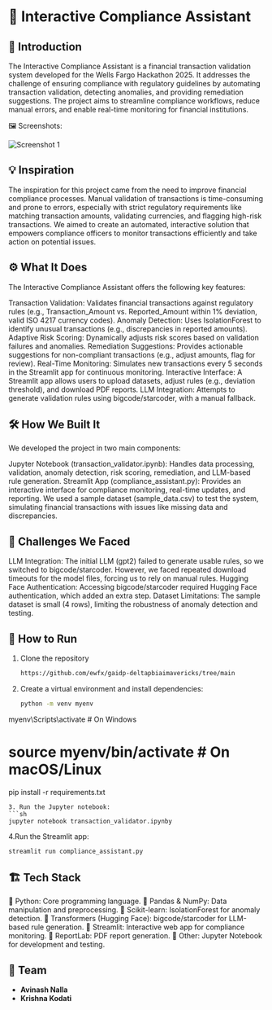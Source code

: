 # 🚀 Interactive Compliance Assistant

## 🎯 Introduction
The Interactive Compliance Assistant is a financial transaction validation system developed for the Wells Fargo Hackathon 2025. It addresses the challenge of ensuring compliance with regulatory guidelines by automating transaction validation, detecting anomalies, and providing remediation suggestions. The project aims to streamline compliance workflows, reduce manual errors, and enable real-time monitoring for financial institutions.
 
🖼️ Screenshots:

![Screenshot 1](link-to-image)

## 💡 Inspiration
The inspiration for this project came from the need to improve financial compliance processes. Manual validation of transactions is time-consuming and prone to errors, especially with strict regulatory requirements like matching transaction amounts, validating currencies, and flagging high-risk transactions. We aimed to create an automated, interactive solution that empowers compliance officers to monitor transactions efficiently and take action on potential issues.

## ⚙️ What It Does
The Interactive Compliance Assistant offers the following key features:

Transaction Validation: Validates financial transactions against regulatory rules (e.g., Transaction_Amount vs. Reported_Amount within 1% deviation, valid ISO 4217 currency codes).
Anomaly Detection: Uses IsolationForest to identify unusual transactions (e.g., discrepancies in reported amounts).
Adaptive Risk Scoring: Dynamically adjusts risk scores based on validation failures and anomalies.
Remediation Suggestions: Provides actionable suggestions for non-compliant transactions (e.g., adjust amounts, flag for review).
Real-Time Monitoring: Simulates new transactions every 5 seconds in the Streamlit app for continuous monitoring.
Interactive Interface: A Streamlit app allows users to upload datasets, adjust rules (e.g., deviation threshold), and download PDF reports.
LLM Integration: Attempts to generate validation rules using bigcode/starcoder, with a manual fallback.

## 🛠️ How We Built It
We developed the project in two main components:

Jupyter Notebook (transaction_validator.ipynb): Handles data processing, validation, anomaly detection, risk scoring, remediation, and LLM-based rule generation.
Streamlit App (compliance_assistant.py): Provides an interactive interface for compliance monitoring, real-time updates, and reporting.
We used a sample dataset (sample_data.csv) to test the system, simulating financial transactions with issues like missing data and discrepancies.

## 🚧 Challenges We Faced
LLM Integration: The initial LLM (gpt2) failed to generate usable rules, so we switched to bigcode/starcoder. However, we faced repeated download timeouts for the model files, forcing us to rely on manual rules.
Hugging Face Authentication: Accessing bigcode/starcoder required Hugging Face authentication, which added an extra step.
Dataset Limitations: The sample dataset is small (4 rows), limiting the robustness of anomaly detection and testing.

## 🏃 How to Run
1. Clone the repository  
   ```sh
   https://github.com/ewfx/gaidp-deltapbiaimavericks/tree/main
   ```
2. Create a virtual environment and install dependencies:  
   ```sh
   python -m venv myenv
myenv\Scripts\activate  # On Windows
# source myenv/bin/activate  # On macOS/Linux
pip install -r requirements.txt
   ```
3. Run the Jupyter notebook:
   ```sh
   jupyter notebook transaction_validator.ipynby
   ```
4.Run the Streamlit app:
   ```sh
   streamlit run compliance_assistant.py
   ```

## 🏗️ Tech Stack
🔹 Python: Core programming language.
🔹 Pandas & NumPy: Data manipulation and preprocessing.
🔹 Scikit-learn: IsolationForest for anomaly detection.
🔹 Transformers (Hugging Face): bigcode/starcoder for LLM-based rule generation.
🔹 Streamlit: Interactive web app for compliance monitoring.
🔹 ReportLab: PDF report generation.
🔹 Other: Jupyter Notebook for development and testing.

## 👥 Team
- **Avinash Nalla**
- **Krishna Kodati**

